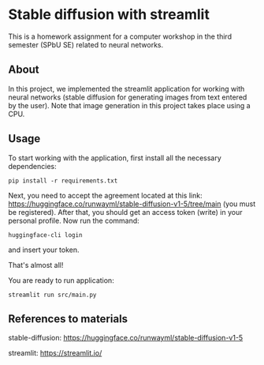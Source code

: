 # Stable diffusion with streamlit

This is a homework assignment for a computer workshop in the third semester (SPbU SE) related to neural networks.
## About
In this project, we implemented the streamlit application for working with neural networks (stable diffusion for generating images from text entered by the user).
Note that image generation in this project takes place using a CPU.

## Usage
To start working with the application, first install all the necessary dependencies:
```
pip install -r requirements.txt
```
Next, you need to accept the agreement located at this link: https://huggingface.co/runwayml/stable-diffusion-v1-5/tree/main (you must be registered). After that, you should get an access token (write) in your personal profile. Now run the command: 
```
huggingface-cli login
```
and insert your token.

That's almost all!

You are ready to run application:
```
streamlit run src/main.py
```

## References to materials
stable-diffusion: https://huggingface.co/runwayml/stable-diffusion-v1-5

streamlit: https://streamlit.io/
